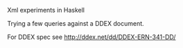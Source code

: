 
Xml experiments in Haskell

Trying a few queries against a DDEX document.

For DDEX spec see http://ddex.net/dd/DDEX-ERN-341-DD/